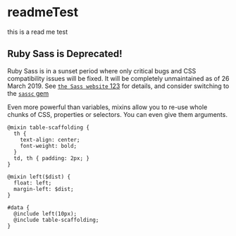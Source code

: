 # readmeTest
this is a read me test 


## Ruby Sass is Deprecated!

Ruby Sass is in a sunset period where only critical bugs and CSS compatibility
issues will be fixed. It will be completely unmaintained as of 26 March 2019.
See [`the Sass website` 123][] for details, and consider switching to the [`sassc`
gem][]

[`the Sass website` 123]: https://sass-lang.com/ruby-sass
[`sassc` gem]: https://rubygems.org/gems/sassc





Even more powerful than variables,
mixins allow you to re-use whole chunks of CSS,
properties or selectors.
You can even give them arguments. 

```
@mixin table-scaffolding {
  th {
    text-align: center;
    font-weight: bold;
  }
  td, th { padding: 2px; }
}

@mixin left($dist) {
  float: left;
  margin-left: $dist;
}

#data {
  @include left(10px);
  @include table-scaffolding;
}
```
